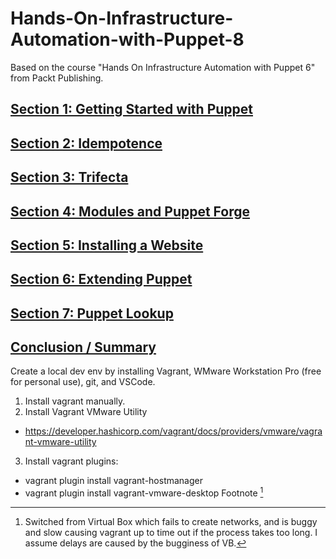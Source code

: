 # Hands-On-Infrastructure-Automation-with-Puppet-8
Based on the course "Hands On Infrastructure Automation with Puppet 6" from Packt Publishing.

## [Section 1: Getting Started with Puppet](section1)

## [Section 2: Idempotence](section2)

## [Section 3: Trifecta](section3)

## [Section 4: Modules and Puppet Forge](section4)

## [Section 5: Installing a Website](section5)

## [Section 6: Extending Puppet](section6)

## [Section 7: Puppet Lookup](section7)

## [Conclusion / Summary](summary)

Create a local dev env by installing Vagrant, WMware Workstation Pro (free for personal use), git, and VSCode.
1. Install vagrant manually.
2. Install Vagrant VMware Utility 
  - https://developer.hashicorp.com/vagrant/docs/providers/vmware/vagrant-vmware-utility
3. Install vagrant plugins: 
  - vagrant plugin install vagrant-hostmanager
  - vagrant plugin install vagrant-vmware-desktop
Footnote [^1]
[^1]: Switched from Virtual Box which fails to create networks, and is buggy and slow causing vagrant up
to time out if the process takes too long. I assume delays are caused by the bugginess of VB.